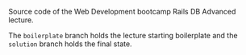 Source code of the Web Development bootcamp Rails DB Advanced lecture.

The `boilerplate` branch holds the lecture starting boilerplate and the `solution` branch holds the final state.
